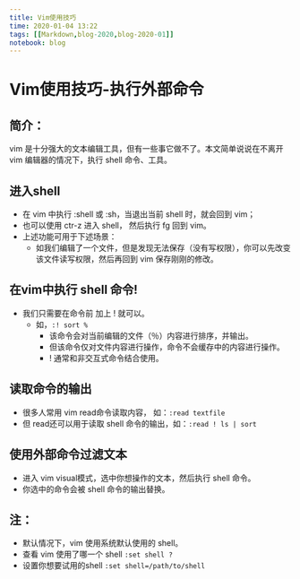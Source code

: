 ```yaml
---
title: Vim使用技巧
time: 2020-01-04 13:22
tags: [[Markdown,blog-2020,blog-2020-01]]
notebook: blog
---
```


# Vim使用技巧-执行外部命令


## 简介：

vim 是十分强大的文本编辑工具，但有一些事它做不了。本文简单说说在不离开 vim 编辑器的情况下，执行 shell 命令、工具。

## 进入shell

- 在 vim 中执行 :shell 或 :sh，当退出当前 shell 时，就会回到 vim；
- 也可以使用 ctr-z 进入 shell， 然后执行 fg 回到 vim。
- 上述功能可用于下述场景：
    - 如我们编辑了一个文件，但是发现无法保存（没有写权限），你可以先改变该文件读写权限，然后再回到 vim 保存刚刚的修改。

## 在vim中执行 shell 命令!

- 我们只需要在命令前 加上 ! 就可以。
    - 如，`:! sort %`
        - 该命令会对当前编辑的文件（％）内容进行排序，并输出。
        - 但该命令仅对文件内容进行操作，命令不会缓存中的内容进行操作。
        - ! 通常和非交互式命令结合使用。

## 读取命令的输出

- 很多人常用 vim read命令读取内容， 如：`:read textfile`
- 但 read还可以用于读取 shell 命令的输出，如：`:read ! ls | sort`

## 使用外部命令过滤文本

- 进入 vim visual模式，选中你想操作的文本，然后执行 shell 命令。
- 你选中的命令会被 shell 命令的输出替换。

## 注：

- 默认情况下，vim 使用系统默认使用的 shell。
- 查看 vim 使用了哪一个 shell `:set shell ?`
- 设置你想要试用的shell `:set shell=/path/to/shell`

